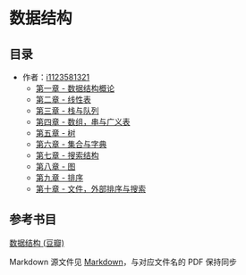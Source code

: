 # 数据结构

## 目录

* 作者：[i1123581321](https://github.com/i1123581321)
  * [第一章 - 数据结构概论](./notes/chapter_1.pdf)
  * [第二章 - 线性表](./notes/chapter_2.pdf)
  * [第三章 - 栈与队列](./notes/chapter_3.pdf)
  * [第四章 - 数组，串与广义表](./notes/chapter_4.pdf)
  * [第五章 - 树](./notes/chapter_5.pdf)
  * [第六章 - 集合与字典](./notes/chapter_6.pdf)
  * [第七章 - 搜索结构](./notes/chapter_7.pdf)
  * [第八章 - 图](./notes/chapter_8.pdf)
  * [第九章 - 排序](./notes/chapter_9.pdf)
  * [第十章 - 文件，外部排序与搜索](./notes/chapter_10.pdf)

## 参考书目

[数据结构 (豆瓣)](https://book.douban.com/subject/2162035/)

Markdown 源文件见 [Markdown](https://github.com/i1123581321/NJU-open-resource/tree/master/data_structure/notes/markdown)，与对应文件名的 PDF 保持同步